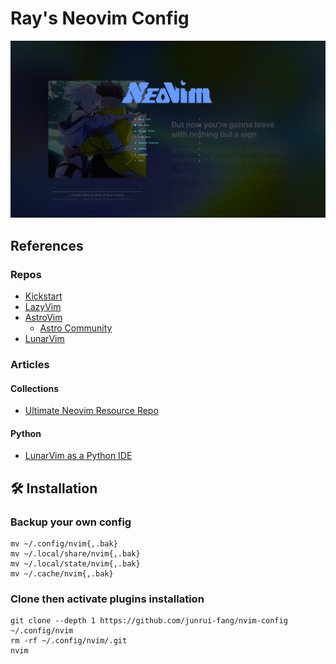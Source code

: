 # Ray's Neovim Config

![screenshot](./media/screenshot.jpeg)

## References

### Repos

- [Kickstart](https://github.com/nvim-lua/kickstart.nvim/blob/6f6f38a6b5059787d8d92b313f6e1b2c722389b0/init.lua#L629)
- [LazyVim](https://github.com/LazyVim/LazyVim)
- [AstroVim](https://github.com/AstroNvim/AstroNvim)
  - [Astro Community](https://github.com/AstroNvim/AstroCommunity?tab=readme-ov-file)
- [LunarVim](https://github.com/lunarvim/lunarvim)

### Articles

#### Collections

- [Ultimate Neovim Resource Repo](https://levelup.gitconnected.com/ultimate-neovim-resource-repo-7b5a32ba315f)

#### Python

- [LunarVim as a Python IDE](https://medium.com/better-programming/lunarvim-as-a-python-ide-ca8f57ca9f3a)

## 🛠️ Installation

### Backup your own config

```shell
mv ~/.config/nvim{,.bak}
mv ~/.local/share/nvim{,.bak}
mv ~/.local/state/nvim{,.bak}
mv ~/.cache/nvim{,.bak}
```

### Clone then activate plugins installation

```shell
git clone --depth 1 https://github.com/junrui-fang/nvim-config ~/.config/nvim
rm -rf ~/.config/nvim/.git
nvim
```

